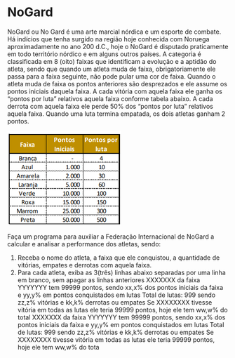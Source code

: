 # NoGard

NoGard ou No Gard é uma arte marcial nórdica e um esporte de combate. Há indícios que 
tenha surgido na região hoje conhecida com Noruega aproximadamente no ano 200 d.C., hoje 
o NoGard é disputado praticamente em todo território nórdico e em alguns outros países.
A categoria é classificada em 8 (oito) faixas que identificam a evolução e a aptidão do atleta, 
sendo que quando um atleta muda de faixa, obrigatoriamente ele passa para a faixa seguinte, 
não pode pular uma cor de faixa. 
Quando o atleta muda de faixa os pontos anteriores são desprezados e ele assume os pontos 
iniciais daquela faixa. A cada vitória com aquela faixa ele ganha os “pontos por luta” relativos 
aquela faixa conforme tabela abaixo. A cada derrota com aquela faixa ele perde 50% dos 
“pontos por luta” relativos aquela faixa. Quando uma luta termina empatada, os dois atletas 
ganham 2 pontos.

<img src="tabelanogard.png" alt="tabela de pontos">

Faça um programa para auxiliar a Federação Internacional de NoGard a calcular e analisar a 
performance dos atletas, sendo:
1. Receba o nome do atleta, a faixa que ele conquistou, a quantidade de vitórias, 
empates e derrotas com aquela faixa.
2. Para cada atleta, exiba as 3(três) linhas abaixo separadas por uma linha em branco, 
sem apagar as linhas anteriores
XXXXXXX da faixa YYYYYYY tem 99999 pontos, sendo xx,x% dos pontos iniciais da faixa e yy,y% em pontos conquistados em lutas
Total de lutas: 999 sendo zz,z% vitórias e kk,k% derrotas ou empates
Se XXXXXXXX tivesse vitória em todas as lutas ele teria 99999 pontos, hoje ele tem ww,w% do total
XXXXXXX da faixa YYYYYYY tem 99999 pontos, sendo xx,x% dos pontos iniciais da faixa e yy,y% em pontos conquistados em lutas
Total de lutas: 999 sendo zz,z% vitórias e kk,k% derrotas ou empates
Se XXXXXXXX tivesse vitória em todas as lutas ele teria 99999 pontos, hoje ele tem ww,w% do tota